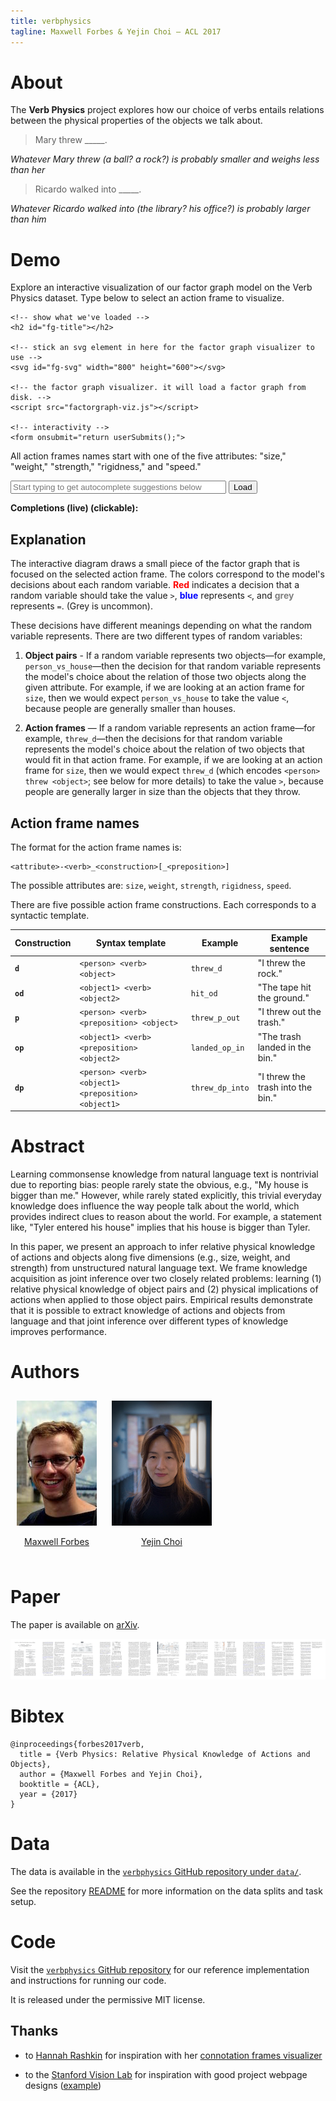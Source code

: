 ```yaml
---
title: verbphysics
tagline: Maxwell Forbes & Yejin Choi — ACL 2017
---
```


# About

The **Verb Physics** project explores how our choice of verbs entails relations
between the physical properties of the objects we talk about.

> Mary threw _____.

_Whatever Mary threw (a ball? a rock?) is probably smaller and weighs less than
her_

> Ricardo walked into _____.

_Whatever Ricardo walked into (the library? his office?) is probably larger
than him_

# Demo

Explore an interactive visualization of our factor graph model on the Verb
Physics dataset. Type below to select an action frame to visualize.

<div>
	<!-- d3 dependencies for d3-force -->
	<script src="lib/d3.js"></script>

  <!-- CSS. No idea whether this will work in github.io but let's find out. -->
  <link rel="stylesheet" type="text/css" href="css/default.css">

	<!-- show what we've loaded -->
	<h2 id="fg-title"></h2>

	<!-- stick an svg element in here for the factor graph visualizer to use -->
	<svg id="fg-svg" width="800" height="600"></svg>

	<!-- the factor graph visualizer. it will load a factor graph from disk. -->
	<script src="factorgraph-viz.js"></script>

	<!-- interactivity -->
	<form onsubmit="return userSubmits();">
  <p>All action frames names start with one of the five attributes: "size,"
  "weight," "strength," "rigidness," and "speed." </p>
	<input id="userInput" type="text" oninput="userTypes()" size="40"
		placeholder="Start typing to get autocomplete suggestions below" />
	<button type="submit">Load</button>
	<p style="font-weight: bold;">Completions (live) (clickable):</p>
	<p id="suggestions"></p>
	</form>
</div>

## Explanation

The interactive diagram draws a small piece of the factor graph that is focused
on the selected action frame. The colors correspond to the model's decisions
about each random variable. <b style="color: red">Red</b> indicates a decision
that a random variable should take the value `>`, <b style="color:
blue">blue</b> represents `<`, and <b style="color: grey">grey</b> represents
`=`. (Grey is uncommon).

These decisions have different meanings depending on what the random variable
represents. There are two different types of random variables:

1.  **Object pairs** - If a random variable represents two objects—for example,
    `person_vs_house`—then the decision for that random variable represents the
    model's choice about the relation of those two objects along the given
    attribute. For example, if we are looking at an action frame for `size`,
    then we would expect `person_vs_house` to take the value `<`, because people
    are generally smaller than houses.

2.  **Action frames** — If a random variable represents an action frame—for
    example, `threw_d`—then the decisions for that random variable represents
    the model's choice about the relation of two objects that would fit in that
    action frame. For example, if we are looking at an action frame for `size`,
    then we would expect `threw_d` (which encodes `<person> threw <object>`; see
    below for more details) to take the value `>`, because people are generally
    larger in size than the objects that they throw.

## Action frame names

The format for the action frame names is:

```
<attribute>-<verb>_<construction>[_<preposition>]
```

The possible attributes are: `size`, `weight`, `strength`, `rigidness`, `speed`.

There are five possible action frame constructions. Each corresponds to a
syntactic template.

Construction   | Syntax template                                      | Example         | Example sentence
---            | ---                                                  | ---             | ---
**`d`**        |  `<person> <verb> <object>`                          | `threw_d`       | "I threw the rock."
**`od`**       |  `<object1> <verb> <object2>`                        | `hit_od`        | "The tape hit the ground."
**`p`**        |  `<person> <verb> <preposition> <object>`            | `threw_p_out`   | "I threw out the trash."
**`op`**       |  `<object1> <verb> <preposition> <object2>`          | `landed_op_in`  | "The trash landed in the bin."
**`dp`**       |  `<person> <verb> <object1> <preposition> <object1>` | `threw_dp_into` | "I threw the trash into the bin."

# Abstract

Learning commonsense knowledge from natural language text is nontrivial due to
reporting bias: people rarely state the obvious, e.g., "My house is bigger than
me." However, while rarely stated explicitly, this trivial everyday knowledge
does influence the way people talk about the world, which provides indirect
clues to reason about the world. For example, a statement like, "Tyler entered
his house" implies that his house is bigger than Tyler.

In this paper, we present an approach to infer relative physical knowledge of
actions and objects along five dimensions (e.g., size, weight, and strength)
from unstructured natural language text. We frame knowledge acquisition as joint
inference over two closely related problems: learning (1) relative physical
knowledge of object pairs and (2) physical implications of actions when applied
to those object pairs. Empirical results demonstrate that it is possible to
extract knowledge of actions and objects from language and that joint inference
over different types of knowledge improves performance.

# Authors

<div style="display: inline-block; padding: 10px; text-align: center">
  <a href="http://maxwellforbes.com/">
    <img src="max_thumb.jpeg" alt="A picture of Maxwell Forbes" />
  </a>
  <p><a href="http://maxwellforbes.com/">Maxwell Forbes</a></p>
</div>

<div style="display: inline-block; padding: 10px; text-align: center">
  <a href="https://homes.cs.washington.edu/~yejin/">
    <img src="yejin_thumb.jpg" alt="A picture of Yejin Choi" />
  </a>
  <p><a href="https://homes.cs.washington.edu/~yejin/">Yejin Choi</a></p>
</div>

# Paper

The paper is available on [arXiv](https://arxiv.org/abs/1706.03799).

[![a thumbnail rendering of the ACL 2017 verb physics paper](thumb-all-resized.png)](https://arxiv.org/abs/1706.03799)

# Bibtex

```
@inproceedings{forbes2017verb,
  title = {Verb Physics: Relative Physical Knowledge of Actions and Objects},
  author = {Maxwell Forbes and Yejin Choi},
  booktitle = {ACL},
  year = {2017}
}
```

# Data

The data is available in the [`verbphysics` GitHub repository under
`data/`](https://github.com/uwnlp/verbphysics/tree/master/data).

See the repository [README](https://github.com/uwnlp/verbphysics#data) for more
information on the data splits and task setup.

# Code

Visit the [`verbphysics` GitHub
repository](https://github.com/uwnlp/verbphysics) for our reference
implementation and instructions for running our code.

It is released under the permissive MIT license.

## Thanks

- to [Hannah Rashkin](https://homes.cs.washington.edu/~hrashkin/) for
  inspiration with her [connotation frames
  visualizer](https://homes.cs.washington.edu/~hrashkin/connframe_vis.php)

- to the [Stanford Vision Lab](http://vision.stanford.edu/) for inspiration
  with good project webpage designs ([example](http://cs.stanford.edu/people/ranjaykrishna/im2p/index.html))
